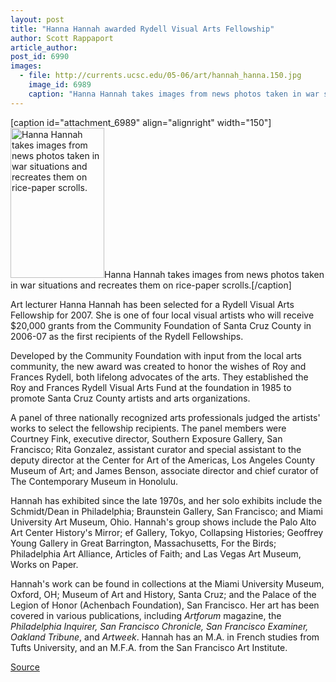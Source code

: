 ```yaml
---
layout: post
title: "Hanna Hannah awarded Rydell Visual Arts Fellowship"
author: Scott Rappaport
article_author: 
post_id: 6990
images:
  - file: http://currents.ucsc.edu/05-06/art/hannah_hanna.150.jpg
    image_id: 6989
    caption: "Hanna Hannah takes images from news photos taken in war situations and recreates them on rice-paper scrolls."
---
```


[caption id="attachment_6989" align="alignright" width="150"]<a href="http://dev-ucsc-news.pantheonsite.io/wp-content/uploads/2006/05/hannah_hanna.150.jpg"><img class="size-full wp-image-6989" src="http://dev-ucsc-news.pantheonsite.io/wp-content/uploads/2006/05/hannah_hanna.150.jpg" alt="Hanna Hannah takes images from news photos taken in war situations and recreates them on rice-paper scrolls." width="150" height="240" /></a>Hanna Hannah takes images from news photos taken in war situations and recreates them on rice-paper scrolls.[/caption]
<a name="content" id="content"></a>
<p>
  Art lecturer Hanna Hannah has been selected for a Rydell Visual Arts Fellowship for 2007. She is one of four local visual artists who will receive $20,000 grants from the Community Foundation of Santa Cruz County in 2006-07 as the first recipients of the Rydell Fellowships.
</p>
<p>
  Developed by the Community Foundation with input from the local arts community, the new award was created to honor the wishes of Roy and Frances Rydell, both lifelong advocates of the arts. They established the Roy and Frances Rydell Visual Arts Fund at the foundation in 1985 to promote Santa Cruz County artists and arts organizations.
</p>
<p>
  A panel of three nationally recognized arts professionals judged the artists' works to select the fellowship recipients. The panel members were Courtney Fink, executive director, Southern Exposure Gallery, San Francisco; Rita Gonzalez, assistant curator and special assistant to the deputy director at the Center for Art of the Americas, Los Angeles County Museum of Art; and James Benson, associate director and chief curator of The Contemporary Museum in Honolulu.
</p>
<p>
  Hannah has exhibited since the late 1970s, and her solo exhibits include the Schmidt/Dean in Philadelphia; Braunstein Gallery, San Francisco; and Miami University Art Museum, Ohio. Hannah's group shows include the Palo Alto Art Center History's Mirror; ef Gallery, Tokyo, Collapsing Histories; Geoffrey Young Gallery in Great Barrington, Massachusetts, For the Birds; Philadelphia Art Alliance, Articles of Faith; and Las Vegas Art Museum, Works on Paper.
</p>
<p>
  Hannah's work can be found in collections at the Miami University Museum, Oxford, OH; Museum of Art and History, Santa Cruz; and the Palace of the Legion of Honor (Achenbach Foundation), San Francisco. Her art has been covered in various publications, including <i>Artforum</i> magazine, the <i>Philadelphia Inquirer, San Francisco Chronicle, San Francisco Examiner, Oakland Tribune</i>, and <i>Artweek</i>. Hannah has an M.A. in French studies from Tufts University, and an M.F.A. from the San Francisco Art Institute.
</p>
<p><a href="http://www1.ucsc.edu/currents/05-06/05-08/hannah.asp" title="Permalink to hannah">Source</a></p>

